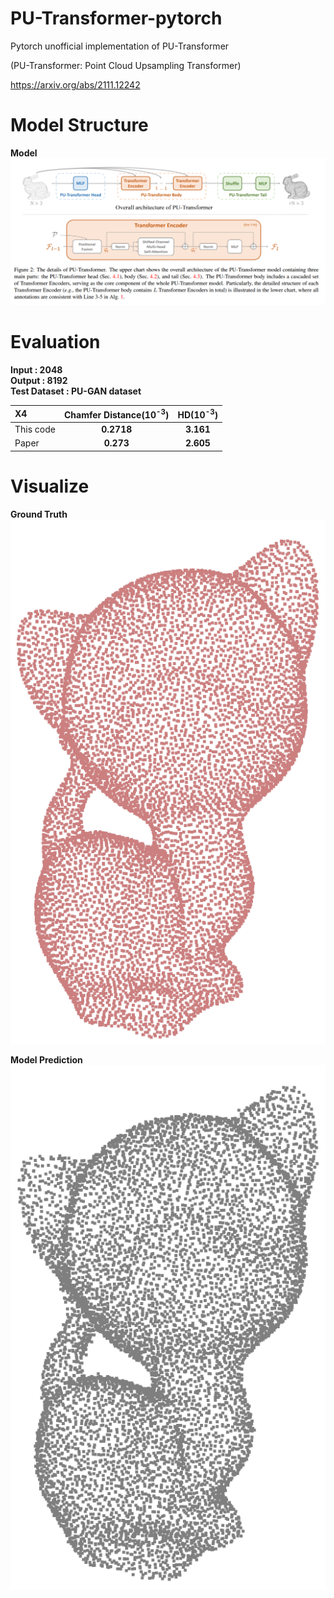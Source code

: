 # PU-Transformer-pytorch
Pytorch unofficial implementation of PU-Transformer

(PU-Transformer: Point Cloud Upsampling Transformer)

https://arxiv.org/abs/2111.12242

# Model Structure
**Model**
![ex_screenshot](./img/model.png)


# Evaluation
**Input : 2048**  
**Output : 8192**  
**Test Dataset : PU-GAN dataset**    

| X4 | Chamfer Distance(10<sup>-3</sup>)|HD(10<sup>-3</sup>)|
|:--------|:--------:|:--------:|
| This code | **0.2718**|**3.161**|
|Paper|**0.273**|**2.605**| 


# Visualize
**Ground Truth**  
![ex_screenshot](./img/cat_gt.png)

**Model Prediction**  
![ex_screenshot](./img/cat_predict.png)

